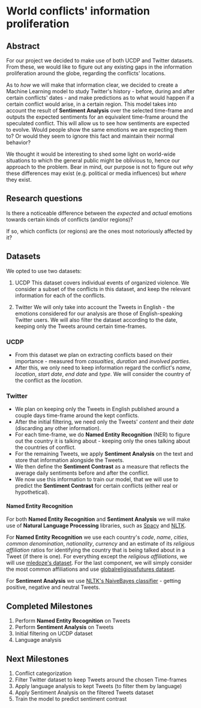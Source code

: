 # World conflicts' information proliferation

## Abstract

For our project we decided to make use of both UCDP and Twitter datasets. From these, we would like to figure out any existing gaps in the information proliferation around the globe, regarding the conflicts' locations.

As to *how* we will make that information clear, we decided to create a Machine Learning model to study Twitter's history - before, during and after certain conflicts' dates - and make predictions as to what would happen if a certain conflict would arise, in a certain region. This model takes into account the result of **Sentiment Analysis** over the selected time-frame and outputs the expected sentiments for an equivalent time-frame around the speculated conflict. This will allow us to see how sentiments are expected to evolve. Would people show the same emotions we are expecting them to? Or would they seem to ignore this fact and maintain their normal behavior?

We thought it would be interesting to shed some light on world-wide situations to which the general public might be oblivious to, hence our approach to the problem. Bear in mind, our purpose is not to figure out *why* these differences may exist (e.g. political or media influences) but *where* they exist.

## Research questions

Is there a noticeable difference between the *expected* and *actual* emotions towards certain kinds of conflicts (and/or regions)?

If so, which conflicts (or regions) are the ones most notoriously affected by it?

## Datasets

We opted to use two datasets:

1. UCDP
This dataset covers individual events of organized violence. We consider a subset of the conflicts in this dataset, and keep the relevant information for each of the conflicts.

2. Twitter
We will only take into account the Tweets in English - the emotions considered for our analysis are those of English-speaking Twitter users. We will also filter the dataset according to the date, keeping only the Tweets around certain time-frames.


### UCDP

  * From this dataset we plan on extracting conflicts based on their importance - measured from *casualties*, *duration* and *involved parties*.
  * After this, we only need to keep information regard the conflict's *name*, *location*, *start date*, *end date* and *type*. We will consider the country of the conflict as the *location*.

### Twitter

  * We plan on keeping only the Tweets in English published around a couple days time-frame around the kept conflicts.
  * After the initial filtering, we need only the Tweets' *content* and their *date* (discarding any other information).
  * For each time-frame, we do **Named Entity Recognition** (NER) to figure out the country it is talking about - keeping only the ones talking about the countries of conflict.
  * For the remaining Tweets, we apply **Sentiment Analysis** on the text and store that information alongside the Tweets.
  * We then define the **Sentiment Contrast** as a measure that reflects the average daily sentiments before and after the conflict.
  * We now use this information to train our model, that we will use to predict the **Sentiment Contrast** for certain conflicts (either real or hypothetical).

#### Named Entity Recognition
For both **Named Entity Recognition** and **Sentiment Analysis** we will make use of **Natural Language Processing** libraries, such as [Spacy](https://spacy.io/) and [NLTK](http://www.nltk.org/).

For **Named Entity Recognition** we use each country's *code*, *name*, *cities*, *common denomination*, *nationality*, *currency* and an estimate of its *religious affiliation* ratios for identifying the country that is being talked about in a Tweet (if there is one). For everything except the *religious affiliations*, we will use [mledoze's dataset](https://mledoze.github.io/countries/). For the last component, we will simply consider the most common affiliations and use [globalreligiousfutures dataset](http://globalreligiousfutures.org/explorer#/?subtopic=15&chartType=map&year=2010&data_type=number&religious_affiliation=55&destination=to&countries=Worldwide&age_group=all&gender=all&pdfMode=false).

For **Sentiment Analysis** we use [NLTK's NaiveBayes classifier](http://www.nltk.org/_modules/nltk/classify/naivebayes.html) - getting positive, negative and neutral Tweets.

## Completed Milestones

1. Perform **Named Entity Recognition** on Tweets
2. Perform **Sentiment Analysis** on Tweets
3. Initial filtering on UCDP dataset
4. Language analysis

## Next Milestones

1. Conflict categorization
2. Filter Twitter dataset to keep Tweets around the chosen Time-frames
3. Apply language analysis to kept Tweets (to filter them by language)
3. Apply Sentiment Analysis on the filtered Tweets dataset
4. Train the model to predict sentiment contrast
